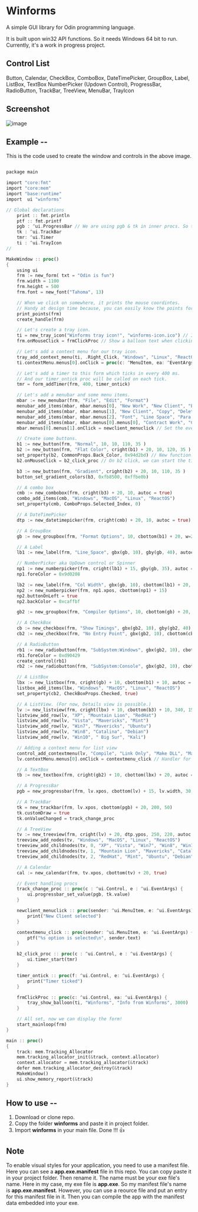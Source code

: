 # Winforms
A simple GUI library for Odin programming language.

It is built upon win32 API functions. So it needs Windows 64 bit to run.
Currently, it's a work in progress project.

## Control List
Button, Calendar, CheckBox, ComboBox, DateTimePicker, GroupBox, Label, ListBox, TextBox
NumberPicker (Updown Control), ProgressBar, RadioButton, TrackBar, TreeView, MenuBar, TrayIcon

## Screenshot

![image](/winforms2311.jpg)



## Example --

This is the code used to create the window and controls in the above image.

```rust

package main

import "core:fmt"
import "core:mem"
import "base:runtime"
import  ui "winforms"

// Global declarations
    print :: fmt.println
    ptf :: fmt.printf
    pgb : ^ui.ProgressBar // We are using pgb & tk in inner procs. So these must be globals.
    tk : ^ui.TrackBar
    tmr: ^ui.Timer
    ti : ^ui.TrayIcon
//

MakeWindow :: proc()
{
    using ui
    frm := new_form( txt = "Odin is fun")
    frm.width = 1100
    frm.height = 500
    frm.font = new_font("Tahoma", 13)

    // When we click on somewhere, it prints the mouse coordintes.
    // Handy at design time because, you can easily know the points for a new control.
    print_points(frm)
    create_handle(frm)

    // Let's create a tray icon.
    ti = new_tray_icon("Winforms tray icon!", "winforms-icon.ico") // Icon is located in repo.
    frm.onMouseClick = frmClickProc // Show a balloon text when clicking on form.

    // Let's add a context menu for our tray icon.
    tray_add_context_menu(ti, .Right_Click, "Windows", "Linux", "ReactOS")
    ti.contextMenu.menus[0].onClick = proc(c: ^MenuItem, ea: ^EventArgs) {print("Windows menu selected")}

    // Let's add a timer to this form which ticks in every 400 ms.
    // And our timer_ontick proc will be called on each tick.
    tmr = form_addTimer(frm, 400, timer_ontick)

    // Let's add a menubar and some menu items.
    mbar := new_menubar(frm, "File", "Edit", "Format")
    menubar_add_items(mbar, mbar.menus[0], "New Work", "New Client", "Exit")
    menubar_add_items(mbar, mbar.menus[1], "New Client", "Copy", "Delete")
    menubar_add_items(mbar, mbar.menus[2], "Font", "Line Space", "Para Spce")
    menubar_add_items(mbar, mbar.menus[0].menus[0], "Contract Work", "Carriage Work", "Transmission Work")
    mbar.menus[0].menus[1].onClick = newclient_menuclick // Set the event handler

    // Create some buttons.
    b1 := new_button(frm, "Normal", 10, 10, 110, 35 )
    b2 := new_button(frm, "Flat Color", cright(b1) + 20, 10, 120, 35 )
    set_property(b2, CommonProps.Back_Color, 0x94d2bd) // New function.
    b2.onMouseClick = b2_click_proc // On b2 click, we can start the timer.

    b3 := new_button(frm, "Gradient", cright(b2) + 20, 10, 110, 35 )
    button_set_gradient_colors(b3, 0xfb8500, 0xffbe0b)

    // A combo box
    cmb := new_combobox(frm, cright(b3) + 20, 10, autoc = true)
    combo_add_items(cmb, "Windows", "MacOS", "Linux", "ReactOS")
    set_property(cmb, ComboProps.Selected_Index, 0)

    // A DateTimePicker
    dtp := new_datetimepicker(frm, cright(cmb) + 20, 10, autoc = true)

    // A GroupBox
    gb := new_groupbox(frm, "Format Options", 10, cbottom(b1) + 20, w=230, h=110, autoc = true)

    // A Label
    lb1 := new_label(frm, "Line_Space", gbx(gb, 10), gby(gb, 40), autoc = true)

    // NumberPicker aka UpDown control or Spinner
    np1 := new_numberpicker(frm, cright(lb1) + 15, gby(gb, 35), autoc = true, deciPrec = 2, step = 0.25)
    np1.foreColor = 0x9d0208

    lb2 := new_label(frm, "Col Width", gbx(gb, 10), cbottom(lb1) + 20, autoc = true)
    np2 := new_numberpicker(frm, np1.xpos, cbottom(np1) + 15)
    np2.buttonOnLeft = true
    np2.backColor = 0xcaffbf

    gb2 := new_groupbox(frm, "Compiler Options", 10, cbottom(gb) + 20, w = 210, h = 200, autoc = true)

    // A CheckBox
    cb := new_checkbox(frm, "Show Timings", gbx(gb2, 10), gby(gb2, 40), autoc = true)
    cb2 := new_checkbox(frm, "No Entry Point", gbx(gb2, 10), cbottom(cb) + 20, autoc = true)

    // A RadioButton
    rb1 := new_radiobutton(frm, "SubSystem:Windows", gbx(gb2, 10), cbottom(cb2) + 20)
    rb1.foreColor = 0xd90429
    create_control(rb1)
    rb2 := new_radiobutton(frm, "SubSystem:Console", gbx(gb2, 10), cbottom(rb1) + 10)

    // A ListBox
    lbx := new_listbox(frm, cright(gb) + 10, cbottom(b1) + 10, autoc = true)
    listbox_add_items(lbx, "Windows", "MacOS", "Linux", "ReactOS")
    set_property(cb2, CheckBoxProps.Checked, true)

    // A ListView. (For now, Details view is possible.)
    lv := new_listview(frm, cright(lbx) + 10, cbottom(b3) + 10, 340, 150, "Windows", "MacOS", "Linux", 100, 120, 100)
    listview_add_row(lv, "XP", "Mountain Lion", "RedHat")
    listview_add_row(lv, "Vista", "Mavericks", "Mint")
    listview_add_row(lv, "Win7", "Mavericks", "Ubuntu")
    listview_add_row(lv, "Win8", "Catalina", "Debian")
    listview_add_row(lv, "Win10", " Big Sur", "Kali")

    // Adding a context menu for list view
    control_add_contextmenu(lv, "Compile", "Link Only", "Make DLL", "Make Console")
    lv.contextMenu.menus[0].onClick = contextmenu_click // Handler for "Compile" menu

    // A TextBox
    tb := new_textbox(frm, cright(gb2) + 10, cbottom(lbx) + 20, autoc = true)

    // A ProgressBar
    pgb = new_progressbar(frm, lv.xpos, cbottom(lv) + 15, lv.width, 30, autoc = true, perc = true)

    // A TrackBar
    tk = new_trackbar(frm, lv.xpos, cbottom(pgb) + 20, 200, 50)
    tk.customDraw = true
    tk.onValueChanged = track_change_proc

    // A TreeView
    tv := new_treeview(frm, cright(lv) + 20, dtp.ypos, 250, 220, autoc = true)
    treeview_add_nodes(tv, "Windows", "MacOS", "Linux", "ReactOS")
    treeview_add_childnodes(tv, 0, "XP", "Vista", "Win7", "Win8", "Win10", "Win11")
    treeview_add_childnodes(tv, 1, "Mountain Lion", "Mavericks", "Catalina", " Big Sur", "Monterey")
    treeview_add_childnodes(tv, 2, "RedHat", "Mint", "Ubuntu", "Debian", "Kali")

    // A Calendar
    cal := new_calendar(frm, tv.xpos, cbottom(tv) + 20, true)

    // Event handling procs
    track_change_proc :: proc(c : ^ui.Control, e : ^ui.EventArgs) {
        ui.progressbar_set_value(pgb, tk.value)
    }

    newclient_menuclick :: proc(sender: ^ui.MenuItem, e: ^ui.EventArgs) {
        print("New Client selected")
    }

    contextmenu_click :: proc(sender: ^ui.MenuItem, e: ^ui.EventArgs) {
        ptf("%s option is selected\n", sender.text)
    }

    b2_click_proc :: proc(c : ^ui.Control, e : ^ui.EventArgs) {
        ui.timer_start(tmr)
    }

    timer_ontick :: proc(f: ^ui.Control, e: ^ui.EventArgs) {
        print("Timer ticked")
    }

    frmClickProc :: proc(c: ^ui.Control, ea: ^ui.EventArgs) {
        tray_show_balloon(ti, "Winforms", "Info from Winforms", 3000)
    }

    // All set, now we can display the form!
    start_mainloop(frm)
}

main :: proc()
{
    track: mem.Tracking_Allocator
    mem.tracking_allocator_init(&track, context.allocator)
    context.allocator = mem.tracking_allocator(&track)
    defer mem.tracking_allocator_destroy(&track)
    MakeWindow()
    ui.show_memory_report(&track)
}

```

## How to use --
1. Download or clone repo.
2. Copy the folder **winforms** and paste it in project folder.
3. Import **winforms** in your main file. Done !!! 👍

## Note
To enable visual styles for your application, you need to use a manifest file.
Here you can see a **app.exe.manifest** file in this repo. You can copy paste it in your project folder. Then rename it. The name must be your exe file's name. Here in my case, my exe file is **app.exe**. So my manifest file's name is **app.exe.manifest**. However, you can use a reource file and put an entry for this manifest file in it. Then you can compile the app with the manifest data embedded into your exe.
